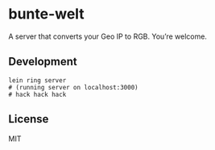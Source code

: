 # bunte-welt

A server that converts your Geo IP to RGB. You’re welcome.

## Development

    lein ring server
    # (running server on localhost:3000)
    # hack hack hack

## License

MIT